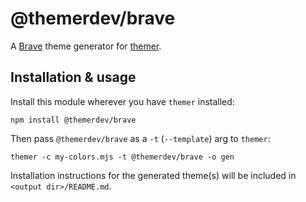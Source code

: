 # @themerdev/brave

A [Brave](https://brave.com/) theme generator for [themer](https://github.com/themerdev/themer).

## Installation & usage

Install this module wherever you have `themer` installed:

    npm install @themerdev/brave

Then pass `@themerdev/brave` as a `-t` (`--template`) arg to `themer`:

    themer -c my-colors.mjs -t @themerdev/brave -o gen

Installation instructions for the generated theme(s) will be included in `<output dir>/README.md`.
